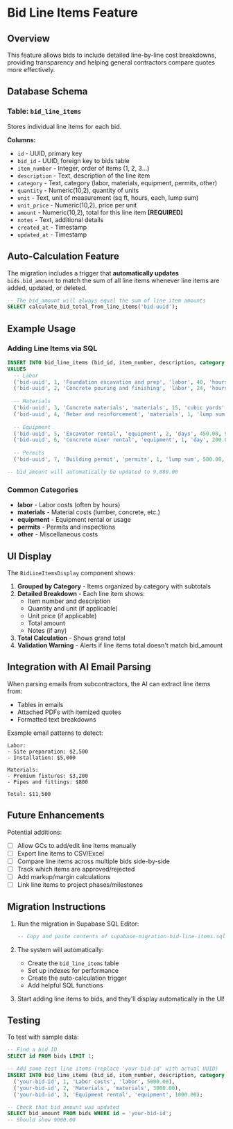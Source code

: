 # Bid Line Items Feature

## Overview
This feature allows bids to include detailed line-by-line cost breakdowns, providing transparency and helping general contractors compare quotes more effectively.

## Database Schema

### Table: `bid_line_items`
Stores individual line items for each bid.

**Columns:**
- `id` - UUID, primary key
- `bid_id` - UUID, foreign key to bids table
- `item_number` - Integer, order of items (1, 2, 3...)
- `description` - Text, description of the line item
- `category` - Text, category (labor, materials, equipment, permits, other)
- `quantity` - Numeric(10,2), quantity of units
- `unit` - Text, unit of measurement (sq ft, hours, each, lump sum)
- `unit_price` - Numeric(10,2), price per unit
- `amount` - Numeric(10,2), total for this line item **[REQUIRED]**
- `notes` - Text, additional details
- `created_at` - Timestamp
- `updated_at` - Timestamp

## Auto-Calculation Feature

The migration includes a trigger that **automatically updates** `bids.bid_amount` to match the sum of all line items whenever line items are added, updated, or deleted.

```sql
-- The bid_amount will always equal the sum of line item amounts
SELECT calculate_bid_total_from_line_items('bid-uuid');
```

## Example Usage

### Adding Line Items via SQL

```sql
INSERT INTO bid_line_items (bid_id, item_number, description, category, quantity, unit, unit_price, amount) 
VALUES
  -- Labor
  ('bid-uuid', 1, 'Foundation excavation and prep', 'labor', 40, 'hours', 85.00, 3400.00),
  ('bid-uuid', 2, 'Concrete pouring and finishing', 'labor', 24, 'hours', 95.00, 2280.00),
  
  -- Materials
  ('bid-uuid', 3, 'Concrete materials', 'materials', 15, 'cubic yards', 120.00, 1800.00),
  ('bid-uuid', 4, 'Rebar and reinforcement', 'materials', 1, 'lump sum', 800.00, 800.00),
  
  -- Equipment
  ('bid-uuid', 5, 'Excavator rental', 'equipment', 2, 'days', 450.00, 900.00),
  ('bid-uuid', 6, 'Concrete mixer rental', 'equipment', 1, 'day', 200.00, 200.00),
  
  -- Permits
  ('bid-uuid', 7, 'Building permit', 'permits', 1, 'lump sum', 500.00, 500.00);

-- bid_amount will automatically be updated to 9,880.00
```

### Common Categories

- **labor** - Labor costs (often by hours)
- **materials** - Material costs (lumber, concrete, etc.)
- **equipment** - Equipment rental or usage
- **permits** - Permits and inspections
- **other** - Miscellaneous costs

## UI Display

The `BidLineItemsDisplay` component shows:

1. **Grouped by Category** - Items organized by category with subtotals
2. **Detailed Breakdown** - Each line item shows:
   - Item number and description
   - Quantity and unit (if applicable)
   - Unit price (if applicable)
   - Total amount
   - Notes (if any)
3. **Total Calculation** - Shows grand total
4. **Validation Warning** - Alerts if line items total doesn't match bid_amount

## Integration with AI Email Parsing

When parsing emails from subcontractors, the AI can extract line items from:
- Tables in emails
- Attached PDFs with itemized quotes
- Formatted text breakdowns

Example email patterns to detect:
```
Labor:
- Site preparation: $2,500
- Installation: $5,000

Materials:
- Premium fixtures: $3,200
- Pipes and fittings: $800

Total: $11,500
```

## Future Enhancements

Potential additions:
- [ ] Allow GCs to add/edit line items manually
- [ ] Export line items to CSV/Excel
- [ ] Compare line items across multiple bids side-by-side
- [ ] Track which items are approved/rejected
- [ ] Add markup/margin calculations
- [ ] Link line items to project phases/milestones

## Migration Instructions

1. Run the migration in Supabase SQL Editor:
   ```sql
   -- Copy and paste contents of supabase-migration-bid-line-items.sql
   ```

2. The system will automatically:
   - Create the `bid_line_items` table
   - Set up indexes for performance
   - Create the auto-calculation trigger
   - Add helpful SQL functions

3. Start adding line items to bids, and they'll display automatically in the UI!

## Testing

To test with sample data:
```sql
-- Find a bid ID
SELECT id FROM bids LIMIT 1;

-- Add some test line items (replace 'your-bid-id' with actual UUID)
INSERT INTO bid_line_items (bid_id, item_number, description, category, amount) VALUES
  ('your-bid-id', 1, 'Labor costs', 'labor', 5000.00),
  ('your-bid-id', 2, 'Materials', 'materials', 3000.00),
  ('your-bid-id', 3, 'Equipment rental', 'equipment', 1000.00);

-- Check that bid_amount was updated
SELECT bid_amount FROM bids WHERE id = 'your-bid-id';
-- Should show 9000.00
```
